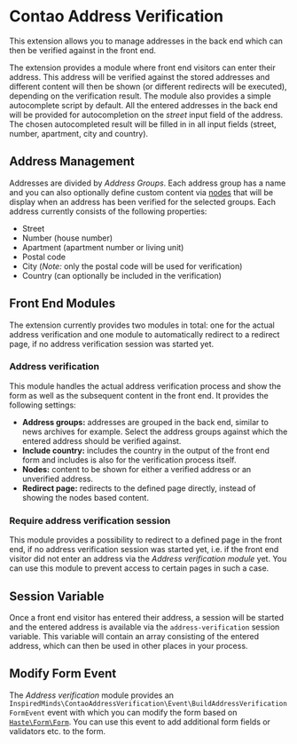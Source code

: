 Contao Address Verification
===========================

This extension allows you to manage addresses in the back end which can then be verified against in the front end. 

The extension provides a module where front end visitors can enter their address. This address will be verified against the stored addresses and different content will then be shown (or different redirects will be executed), depending on the verification result. The module also provides a simple autocomplete script by default. All the entered addresses in the back end will be provided for autocompletion on the _street_ input field of the address. The chosen autocompleted result will be filled in in all input fields (street, number, apartment, city and country).

## Address Management

Addresses are divided by _Address Groups_. Each address group has a name and you can also optionally define custom content via [nodes](https://github.com/terminal42/contao-node) that will be display when an address has been verified for the selected groups. Each address currently consists of the following properties:

* Street
* Number (house number)
* Apartment (apartment number or living unit)
* Postal code
* City (_Note:_ only the postal code will be used for verification)
* Country (can optionally be included in the verification)

## Front End Modules

The extension currently provides two modules in total: one for the actual address verification and one module to automatically redirect to a redirect page, if no address verification session was started yet.

### Address verification

This module handles the actual address verification process and show the form as well as the subsequent content in the front end. It provides the following settings:

* __Address groups:__ addresses are grouped in the back end, similar to news archives for example. Select the address groups against which the entered address should be verified against.
* __Include country:__ includes the country in the output of the front end form and includes is also for the verification process itself.
* __Nodes:__ content to be shown for either a verified address or an unverified address.
* __Redirect page:__ redirects to the defined page directly, instead of showing the nodes based content.

### Require address verification session

This module provides a possibility to redirect to a defined page in the front end, if no address verification session was started yet, i.e. if the front end visitor did not enter an address via the _Address verification module_ yet. You can use this module to prevent access to certain pages in such a case.

## Session Variable

Once a front end visitor has entered their address, a session will be started and the entered address is available via the `address-verification` session variable. This variable will contain an array consisting of the entered address, which can then be used in other places in your process.

## Modify Form Event

The _Address verification_ module provides an `InspiredMinds\ContaoAddressVerification\Event\BuildAddressVerificationFormEvent` event with which you can modify the form based on [`Haste\Form\Form`](https://github.com/codefog/contao-haste/blob/master/docs/Form/Form.md). You can use this event to add additional form fields or validators etc. to the form.
